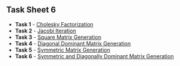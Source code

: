 ## Task Sheet 6
* __Task 1__ - [Cholesky Factorization](../software_manual/mtx_choleskyfact.md)
* __Task 2__ - [Jacobi Iteration](../software_manual/mtx_jacobisolve.md)
* __Task 3__ - [Square Matrix Generation](../software_manual/gen_mtxsquare.md)
* __Task 4__ - [Diagonal Dominant Matrix Generation](../software_manual/gen_mtxdd.md)
* __Task 5__ - [Symmetric Matrix Generation](../software_manual/gen_mtxsym.md)
* __Task 6__ - [Symmetric and Diagonally Dominant Matrix Generation](../software_manual/gen_mtxsymdd.md)
